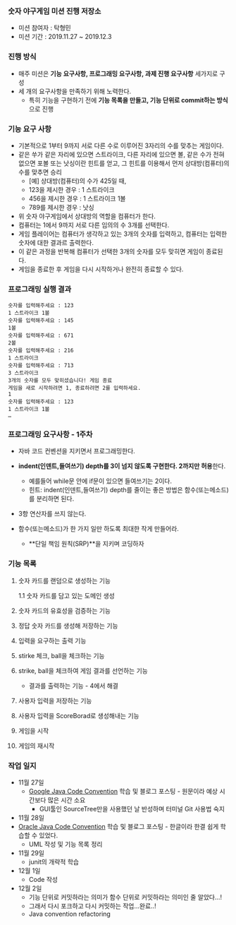### 숫자 야구게임 미션 진행 저장소

 - 미션 참여자 : 탁형민
 - 미션 기간 : 2019.11.27 ~ 2019.12.3



### 진행 방식

- 매주 미션은 **기능 요구사항, 프로그래밍 요구사항, 과제 진행 요구사항** 세가지로 구성
- 세 개의 요구사항을 만족하기 위해 노력한다.
  - 특히 기능을 구현하기 전에 **기능 목록을 만들고, 기능 단위로 commit하는 방식**으로 진행



### 기능 요구 사항

- 기본적으로 1부터 9까지 서로 다른 수로 이루어진 3자리의 수를 맞추는 게임이다.
- 같은 쑤가 같은 자리에 있으면 스트라이크, 다른 자리에 있으면 볼, 같은 수가 전혀 없으면 포볼 또는 낫싱이란 힌트를 얻고, 그 힌트를 이용해서 먼저 상대방(컴퓨터)의 수를 맞추면 승리
  - [예] 상대방(컴퓨터)의 수가 425일 때, 
  - 123을 제시한 경우 : 1 스트라이크
  - 456을 제시한 경우 : 1 스트라이크 1볼
  - 789를 제시한 경우 : 낫싱
- 위 숫자 야구게임에서 상대방의 역할을 컴퓨터가 한다.
- 컴퓨터는 1에서 9까지 서로 다른 임의의 수 3개를 선택한다.
- 게임 플레이어는 컴퓨터가 생각하고 있는 3개의 숫자를 입력하고, 컴퓨터는 입력한 숫자에 대한 결과르 출력한다.
- 이 같은 과정을 반복해 컴퓨터가 선택한 3개의 숫자를 모두 맞히면 게임이 종료된다.
- 게임을 종료한 후 게임을 다시 시작하거나 완전히 종료할 수 있다.



### 프로그래밍 실행 결과

```
숫자를 입력해주세요 : 123
1 스트라이크 1볼 
숫자를 입력해주세요 : 145 
1볼
숫자를 입력해주세요 : 671
2볼
숫자를 입력해주세요 : 216
1 스트라이크
숫자를 입력해주세요 : 713
3 스트라이크
3개의 숫자를 모두 맞히셨습니다! 게임 종료
게임을 새로 시작하려면 1, 종료하려면 2를 입력하세요.
1
숫자를 입력해주세요 : 123
1 스트라이크 1볼
…
```



### 프로그래밍 요구사항 - 1주차

- 자바 코드 컨벤션을 지키면서 프로그래밍한다. 

- **indent(인덴트,들여쓰기) depth를 3이 넘지 않도록 구현한다. 2까지만 허용**한다. 

  - 예를들어 while문 안에 if문이 있으면 들여쓰기는 2이다.
  - 힌트: indent(인덴트,들여쓰기) depth를 줄이는 좋은 방법은 함수(또는메소드)를 분리하면 된다.

- 3항 연산자를 쓰지 않는다. 

- 함수(또는메소드)가 한 가지 일만 하도록 최대한 작게 만들어라.

  - **단일 책임 원칙(SRP)**을 지키며 코딩하자

  

### 기능 목록

1. 숫자 카드를 랜덤으로 생성하는 기능

   1.1 숫자 카드를 담고 있는 도메인 생성

2. 숫자 카드의 유효성을 검증하는 기능

3. 정답 숫자 카드를 생성해 저장하는 기능

4. 입력을 요구하는 출력 기능

5. stirke 체크, ball을 체크하는 기능

6. strike, ball을 체크하여 게임 결과를 선언하는 기능

   - 결과를 출력하는 기능 - 4에서 해결

7. 사용자 입력을 저장하는 기능

8. 사용자 입력을 ScoreBorad로 생성해내는 기능

9. 게임을 시작

10. 게임의 재시작



### 작업 일지 

 - 11월 27일
   - [Google Java Code Convention](https://takhyeongmin.github.io/2019/11/27/GuideJavaConvention/) 학습 및 블로그 포스팅
         - 원문이라 예상 시간보다 많은 시간 소요
     - GUI툴인 SourceTree만을 사용했던 날 반성하며 터미널 Git 사용법 숙지
- 11월 28일
- [Oracle Java Code Convention](https://takhyeongmin.github.io/2019/11/28/JavaCodeConvertion/) 학습 및 블로그 포스팅
      - 한글이라 한결 쉽게 학습할 수 있었다.
  - UML 작성 및 기능 목록 정리
- 11월 29일 
  - junit의 개략적 학습
- 12월 1일
  - Code 작성
- 12월 2일
  - 기능 단위로 커밋하라는 의미가 함수 단위로 커밋하라는 의미인 줄 알았다...!
  - 그래서 다시 포크하고 다시 커밋하는 작업...완료..!
  - Java convention refactoring